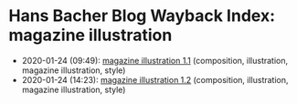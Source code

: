 # Hans Bacher Blog Wayback Index: magazine illustration

* 2020-01-24 (09:49): [magazine illustration 1.1](https://web.archive.org/web/https://one1more2time3.wordpress.com/2020/01/24/magazine-illustration-1-1/) (composition, illustration, magazine illustration, style)
* 2020-01-24 (14:23): [magazine illustration 1.2](https://web.archive.org/web/https://one1more2time3.wordpress.com/2020/01/24/magazine-illustration-1-2/) (composition, illustration, magazine illustration, style)